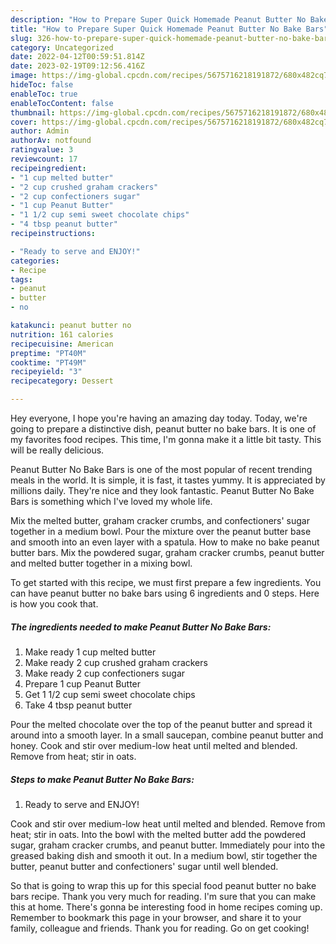 ```yaml
---
description: "How to Prepare Super Quick Homemade Peanut Butter No Bake Bars"
title: "How to Prepare Super Quick Homemade Peanut Butter No Bake Bars"
slug: 326-how-to-prepare-super-quick-homemade-peanut-butter-no-bake-bars
category: Uncategorized
date: 2022-04-12T00:59:51.814Z
date: 2023-02-19T09:12:56.416Z
image: https://img-global.cpcdn.com/recipes/5675716218191872/680x482cq70/peanut-butter-no-bake-bars-recipe-main-photo.jpg
hideToc: false
enableToc: true
enableTocContent: false
thumbnail: https://img-global.cpcdn.com/recipes/5675716218191872/680x482cq70/peanut-butter-no-bake-bars-recipe-main-photo.jpg
cover: https://img-global.cpcdn.com/recipes/5675716218191872/680x482cq70/peanut-butter-no-bake-bars-recipe-main-photo.jpg
author: Admin
authorAv: notfound
ratingvalue: 3
reviewcount: 17
recipeingredient:
- "1 cup melted butter"
- "2 cup crushed graham crackers"
- "2 cup confectioners sugar"
- "1 cup Peanut Butter"
- "1 1/2 cup semi sweet chocolate chips"
- "4 tbsp peanut butter"
recipeinstructions:

- "Ready to serve and ENJOY!"
categories:
- Recipe
tags:
- peanut
- butter
- no

katakunci: peanut butter no 
nutrition: 161 calories
recipecuisine: American
preptime: "PT40M"
cooktime: "PT49M"
recipeyield: "3"
recipecategory: Dessert

---
```



Hey everyone, I hope you're having an amazing day today. Today, we're going to prepare a distinctive dish, peanut butter no bake bars. It is one of my favorites food recipes. This time, I'm gonna make it a little bit tasty. This will be really delicious.

Peanut Butter No Bake Bars is one of the most popular of recent trending meals in the world. It is simple, it is fast, it tastes yummy. It is appreciated by millions daily. They're nice and they look fantastic. Peanut Butter No Bake Bars is something which I've loved my whole life.

Mix the melted butter, graham cracker crumbs, and confectioners&#39; sugar together in a medium bowl. Pour the mixture over the peanut butter base and smooth into an even layer with a spatula. How to make no bake peanut butter bars. Mix the powdered sugar, graham cracker crumbs, peanut butter and melted butter together in a mixing bowl.


To get started with this recipe, we must first prepare a few ingredients. You can have peanut butter no bake bars using 6 ingredients and 0 steps. Here is how you cook that.

<!--inarticleads1-->

##### The ingredients needed to make Peanut Butter No Bake Bars:

1. Make ready 1 cup melted butter
1. Make ready 2 cup crushed graham crackers
1. Make ready 2 cup confectioners sugar
1. Prepare 1 cup Peanut Butter
1. Get 1 1/2 cup semi sweet chocolate chips
1. Take 4 tbsp peanut butter


Pour the melted chocolate over the top of the peanut butter and spread it around into a smooth layer. In a small saucepan, combine peanut butter and honey. Cook and stir over medium-low heat until melted and blended. Remove from heat; stir in oats. 

<!--inarticleads2-->

##### Steps to make Peanut Butter No Bake Bars:


1. Ready to serve and ENJOY!

Cook and stir over medium-low heat until melted and blended. Remove from heat; stir in oats. Into the bowl with the melted butter add the powdered sugar, graham cracker crumbs, and peanut butter. Immediately pour into the greased baking dish and smooth it out. In a medium bowl, stir together the butter, peanut butter and confectioners&#39; sugar until well blended. 

So that is going to wrap this up for this special food peanut butter no bake bars recipe. Thank you very much for reading. I'm sure that you can make this at home. There's gonna be interesting food in home recipes coming up. Remember to bookmark this page in your browser, and share it to your family, colleague and friends. Thank you for reading. Go on get cooking!

